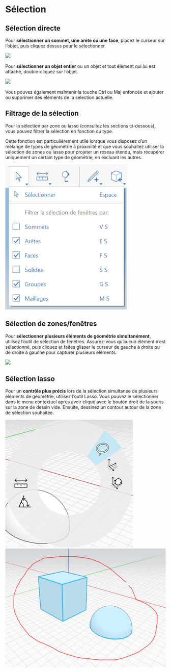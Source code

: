 # Sélection

## Sélection directe

Pour **sélectionner un sommet, une arête ou une face**, placez le curseur sur l’objet, puis cliquez dessus pour le sélectionner.

![](../.gitbook/assets/direct\_selection1.png)

Pour **sélectionner un objet entier** ou un objet et tout élément qui lui est attaché, double-cliquez sur l’objet.

![](../.gitbook/assets/direct\_selection2.png)

Vous pouvez également maintenir la touche Ctrl ou Maj enfoncée et ajouter ou supprimer des éléments de la sélection actuelle.

## Filtrage de la sélection

Pour la sélection par zone ou lasso (consultez les sections ci-dessous), vous pouvez filtrer la sélection en fonction du type.

Cette fonction est particulièrement utile lorsque vous disposez d’un mélange de types de géométrie à proximité et que vous souhaitez utiliser la sélection de zones ou lasso pour projeter un réseau étendu, mais récupérer uniquement un certain type de géométrie, en excluant les autres.

![](<../.gitbook/assets/selection-filter (1).png>)

## Sélection de zones/fenêtres

Pour **sélectionner plusieurs éléments de géométrie simultanément**, utilisez l’outil de sélection de fenêtres. Assurez-vous qu’aucun élément n’est sélectionné, puis cliquez et faites glisser le curseur de gauche à droite ou de droite à gauche pour capturer plusieurs éléments.

![](../.gitbook/assets/direct\_selection3.png)

## Sélection lasso

Pour un **contrôle plus précis** lors de la sélection simultanée de plusieurs éléments de géométrie, utilisez l’outil Lasso. Vous pouvez le sélectionner dans le menu contextuel après avoir cliqué avec le bouton droit de la souris sur la zone de dessin vide. Ensuite, dessinez un contour autour de la zone de sélection souhaitée.

![](../.gitbook/assets/lasso1.png)\
![](../.gitbook/assets/lasso2.png)
